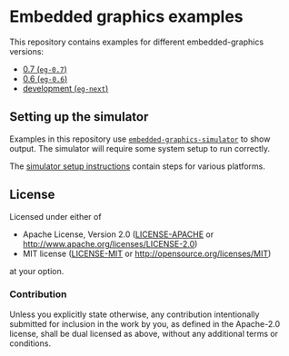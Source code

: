 # Embedded graphics examples

This repository contains examples for different embedded-graphics versions:

- [0.7 (`eg-0.7`)](./eg-0.7)
- [0.6 (`eg-0.6`)](./eg-0.6)
- [development (`eg-next`)](./eg-next)

## Setting up the simulator

Examples in this repository use
[`embedded-graphics-simulator`](https://crates.io/crates/embedded-graphics-simulator) to show
output. The simulator will require some system setup to run correctly.

The [simulator setup instructions](https://github.com/embedded-graphics/simulator#setup) contain
steps for various platforms.

## License

Licensed under either of

- Apache License, Version 2.0 ([LICENSE-APACHE](LICENSE-APACHE) or
  http://www.apache.org/licenses/LICENSE-2.0)
- MIT license ([LICENSE-MIT](LICENSE-MIT) or http://opensource.org/licenses/MIT)

at your option.

### Contribution

Unless you explicitly state otherwise, any contribution intentionally submitted for inclusion in the
work by you, as defined in the Apache-2.0 license, shall be dual licensed as above, without any
additional terms or conditions.
